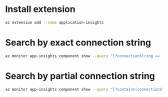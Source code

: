 # Install extension 
 ```bash
 az extension add --name application-insights
```

# Search by exact connection string
```bash
az monitor app-insights component show --query "[?connectionString == 'InstrumentationKey=<key>'].{name:applicationId}" -o table --subscription <subscriptionId>
```

# Search by partial connection string
```bash
az monitor app-insights component show --query "[?contains(connectionString, '<part of key>')].{name:applicationId}" -o table --subscription <subscriptionId>
```